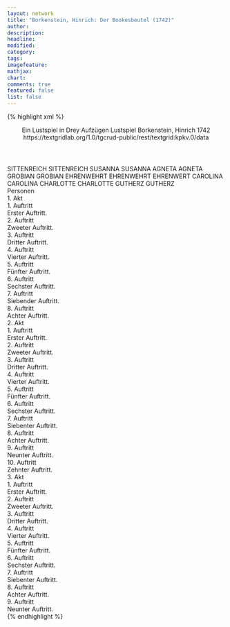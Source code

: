```yaml
---
layout: network
title: "Borkenstein, Hinrich: Der Bookesbeutel (1742)"
author:
description:
headline:
modified:
category:
tags:
imagefeature:
mathjax:
chart:
comments: true
featured: false
list: false
---
```

{% highlight xml %}
<?xml-model href="https://raw.githubusercontent.com/DLiNa/project/master/rules/lina.rnc"?><?xml-model href="https://raw.githubusercontent.com/DLiNa/project/master/rules/lina.sch"?>
<play xmlns="http://lina.digital">
  <header>
    <title>Der Bookesbeutel</title>
    <subtitle>Ein Lustspiel in Drey Aufzügen</subtitle>
    <genretitle>Lustspiel</genretitle>
    <author>Borkenstein, Hinrich</author>
    <date type="print" when="1742">1742</date>
    <date type="premiere"/>
    <date type="written"/>
    <source>https://textgridlab.org/1.0/tgcrud-public/rest/textgrid:kpkv.0/data</source>
  </header>
  <personae>
    <character>
      <name>SITTENREICH</name>
      <alias xml:id="sittenreich">
        <name>SITTENREICH</name>
      </alias>
    </character>
    <character>
      <name>SUSANNA</name>
      <alias xml:id="susanna">
        <name>SUSANNA</name>
      </alias>
    </character>
    <character>
      <name>AGNETA</name>
      <alias xml:id="agneta">
        <name>AGNETA</name>
      </alias>
    </character>
    <character>
      <name>GROBIAN</name>
      <alias xml:id="grobian">
        <name>GROBIAN</name>
      </alias>
    </character>
    <character>
      <name>EHRENWEHRT</name>
      <alias xml:id="ehrenwehrt">
        <name>EHRENWEHRT</name>
      </alias>
      <alias xml:id="ehrenwert">
        <name>EHRENWERT</name>
      </alias>
    </character>
    <character>
      <name>CAROLINA</name>
      <alias xml:id="carolina">
        <name>CAROLINA</name>
      </alias>
    </character>
    <character>
      <name>CHARLOTTE</name>
      <alias xml:id="charlotte">
        <name>CHARLOTTE</name>
      </alias>
    </character>
    <character>
      <name>GUTHERZ</name>
      <alias xml:id="gutherz">
        <name>GUTHERZ</name>
      </alias>
    </character>
  </personae>
  <text>
    <div>
      <head>Personen</head>
    </div>
    <div>
      <head>1. Akt</head>
      <div>
        <head>1. Auftritt</head>
        <div>
          <head>Erster Auftritt.</head>
        </div>
      </div>
      <div>
        <head>2. Auftritt</head>
        <div>
          <head>Zweeter Auftritt.</head>
          <sp who="#sittenreich">
            <amount n="4" unit="speech_acts"/>
            <amount n="526" unit="words"/>
            <amount n="1" unit="lines"/>
            <amount n="3001" unit="chars"/>
          </sp>
          <sp who="#susanna">
            <amount n="1" unit="speech_acts"/>
            <amount n="37" unit="words"/>
            <amount n="192" unit="chars"/>
          </sp>
          <sp who="#agneta">
            <amount n="4" unit="speech_acts"/>
            <amount n="271" unit="words"/>
            <amount n="1" unit="lines"/>
            <amount n="1471" unit="chars"/>
          </sp>
        </div>
      </div>
      <div>
        <head>3. Auftritt</head>
        <div>
          <head>Dritter Auftritt.</head>
          <sp who="#grobian">
            <amount n="10" unit="speech_acts"/>
            <amount n="428" unit="words"/>
            <amount n="5" unit="lines"/>
            <amount n="2388" unit="chars"/>
          </sp>
          <sp who="#sittenreich">
            <amount n="8" unit="speech_acts"/>
            <amount n="411" unit="words"/>
            <amount n="6" unit="lines"/>
            <amount n="2401" unit="chars"/>
          </sp>
          <sp who="#agneta">
            <amount n="3" unit="speech_acts"/>
            <amount n="57" unit="words"/>
            <amount n="2" unit="lines"/>
            <amount n="315" unit="chars"/>
          </sp>
        </div>
      </div>
      <div>
        <head>4. Auftritt</head>
        <div>
          <head>Vierter Auftritt.</head>
          <sp who="#ehrenwert">
            <amount n="1" unit="speech_acts"/>
            <amount n="33" unit="words"/>
            <amount n="215" unit="chars"/>
          </sp>
          <sp who="#sittenreich">
            <amount n="3" unit="speech_acts"/>
            <amount n="144" unit="words"/>
            <amount n="917" unit="chars"/>
          </sp>
          <sp who="#ehrenwehrt">
            <amount n="1" unit="speech_acts"/>
            <amount n="61" unit="words"/>
            <amount n="343" unit="chars"/>
          </sp>
          <sp who="#carolina">
            <amount n="1" unit="speech_acts"/>
            <amount n="36" unit="words"/>
            <amount n="210" unit="chars"/>
          </sp>
        </div>
      </div>
      <div>
        <head>5. Auftritt</head>
        <div>
          <head>Fünfter Auftritt.</head>
          <sp who="#grobian">
            <amount n="18" unit="speech_acts"/>
            <amount n="802" unit="words"/>
            <amount n="3" unit="lines"/>
            <amount n="4391" unit="chars"/>
          </sp>
          <sp who="#ehrenwehrt">
            <amount n="11" unit="speech_acts"/>
            <amount n="204" unit="words"/>
            <amount n="6" unit="lines"/>
            <amount n="1191" unit="chars"/>
          </sp>
          <sp who="#carolina">
            <amount n="2" unit="speech_acts"/>
            <amount n="19" unit="words"/>
            <amount n="2" unit="lines"/>
            <amount n="115" unit="chars"/>
          </sp>
          <sp who="#sittenreich">
            <amount n="3" unit="speech_acts"/>
            <amount n="56" unit="words"/>
            <amount n="2" unit="lines"/>
            <amount n="333" unit="chars"/>
          </sp>
        </div>
      </div>
      <div>
        <head>6. Auftritt</head>
        <div>
          <head>Sechster Auftritt.</head>
          <sp who="#agneta">
            <amount n="5" unit="speech_acts"/>
            <amount n="136" unit="words"/>
            <amount n="1" unit="lines"/>
            <amount n="783" unit="chars"/>
          </sp>
          <sp who="#grobian">
            <amount n="5" unit="speech_acts"/>
            <amount n="103" unit="words"/>
            <amount n="2" unit="lines"/>
            <amount n="557" unit="chars"/>
          </sp>
        </div>
      </div>
      <div>
        <head>7. Auftritt</head>
        <div>
          <head>Siebender Auftritt.</head>
          <sp who="#susanna">
            <amount n="21" unit="speech_acts"/>
            <amount n="752" unit="words"/>
            <amount n="11" unit="lines"/>
            <amount n="4027" unit="chars"/>
          </sp>
          <sp who="#agneta">
            <amount n="3" unit="speech_acts"/>
            <amount n="55" unit="words"/>
            <amount n="1" unit="lines"/>
            <amount n="295" unit="chars"/>
          </sp>
          <sp who="#grobian">
            <amount n="5" unit="speech_acts"/>
            <amount n="168" unit="words"/>
            <amount n="3" unit="lines"/>
            <amount n="898" unit="chars"/>
          </sp>
          <sp who="#charlotte">
            <amount n="15" unit="speech_acts"/>
            <amount n="446" unit="words"/>
            <amount n="5" unit="lines"/>
            <amount n="2439" unit="chars"/>
          </sp>
        </div>
      </div>
      <div>
        <head>8. Auftritt</head>
        <div>
          <head>Achter Auftritt.</head>
          <sp who="#sittenreich">
            <amount n="9" unit="speech_acts"/>
            <amount n="620" unit="words"/>
            <amount n="4" unit="lines"/>
            <amount n="3643" unit="chars"/>
          </sp>
          <sp who="#charlotte">
            <amount n="8" unit="speech_acts"/>
            <amount n="558" unit="words"/>
            <amount n="2" unit="lines"/>
            <amount n="3277" unit="chars"/>
          </sp>
        </div>
      </div>
    </div>
    <div>
      <head>2. Akt</head>
      <div>
        <head>1. Auftritt</head>
        <div>
          <head>Erster Auftritt.</head>
          <sp who="#susanna">
            <amount n="9" unit="speech_acts"/>
            <amount n="642" unit="words"/>
            <amount n="3493" unit="chars"/>
          </sp>
          <sp who="#agneta">
            <amount n="9" unit="speech_acts"/>
            <amount n="495" unit="words"/>
            <amount n="6" unit="lines"/>
            <amount n="2773" unit="chars"/>
          </sp>
        </div>
      </div>
      <div>
        <head>2. Auftritt</head>
        <div>
          <head>Zweeter Auftritt.</head>
          <sp who="#grobian">
            <amount n="7" unit="speech_acts"/>
            <amount n="475" unit="words"/>
            <amount n="1" unit="lines"/>
            <amount n="2660" unit="chars"/>
          </sp>
          <sp who="#susanna">
            <amount n="1" unit="speech_acts"/>
            <amount n="84" unit="words"/>
            <amount n="448" unit="chars"/>
          </sp>
          <sp who="#agneta">
            <amount n="5" unit="speech_acts"/>
            <amount n="215" unit="words"/>
            <amount n="2" unit="lines"/>
            <amount n="1120" unit="chars"/>
          </sp>
        </div>
      </div>
      <div>
        <head>3. Auftritt</head>
        <div>
          <head>Dritter Auftritt.</head>
          <sp who="#sittenreich">
            <amount n="14" unit="speech_acts"/>
            <amount n="270" unit="words"/>
            <amount n="7" unit="lines"/>
            <amount n="1462" unit="chars"/>
          </sp>
          <sp who="#grobian">
            <amount n="14" unit="speech_acts"/>
            <amount n="565" unit="words"/>
            <amount n="5" unit="lines"/>
            <amount n="3198" unit="chars"/>
          </sp>
          <sp who="#agneta">
            <amount n="2" unit="speech_acts"/>
            <amount n="66" unit="words"/>
            <amount n="318" unit="chars"/>
          </sp>
        </div>
      </div>
      <div>
        <head>4. Auftritt</head>
        <div>
          <head>Vierter Auftritt.</head>
          <sp who="#gutherz">
            <amount n="12" unit="speech_acts"/>
            <amount n="407" unit="words"/>
            <amount n="6" unit="lines"/>
            <amount n="2395" unit="chars"/>
          </sp>
          <sp who="#grobian">
            <amount n="10" unit="speech_acts"/>
            <amount n="365" unit="words"/>
            <amount n="3" unit="lines"/>
            <amount n="1974" unit="chars"/>
          </sp>
          <sp who="#sittenreich">
            <amount n="3" unit="speech_acts"/>
            <amount n="157" unit="words"/>
            <amount n="1" unit="lines"/>
            <amount n="899" unit="chars"/>
          </sp>
        </div>
      </div>
      <div>
        <head>5. Auftritt</head>
        <div>
          <head>Fünfter Auftritt.</head>
          <sp who="#agneta">
            <amount n="11" unit="speech_acts"/>
            <amount n="420" unit="words"/>
            <amount n="5" unit="lines"/>
            <amount n="2385" unit="chars"/>
          </sp>
          <sp who="#gutherz">
            <amount n="8" unit="speech_acts"/>
            <amount n="156" unit="words"/>
            <amount n="5" unit="lines"/>
            <amount n="851" unit="chars"/>
          </sp>
          <sp who="#sittenreich">
            <amount n="2" unit="speech_acts"/>
            <amount n="19" unit="words"/>
            <amount n="2" unit="lines"/>
            <amount n="98" unit="chars"/>
          </sp>
        </div>
      </div>
      <div>
        <head>6. Auftritt</head>
        <div>
          <head>Sechster Auftritt.</head>
          <sp who="#sittenreich">
            <amount n="1" unit="speech_acts"/>
            <amount n="27" unit="words"/>
            <amount n="164" unit="chars"/>
          </sp>
          <sp who="#ehrenwehrt">
            <amount n="14" unit="speech_acts"/>
            <amount n="234" unit="words"/>
            <amount n="9" unit="lines"/>
            <amount n="1326" unit="chars"/>
          </sp>
          <sp who="#agneta">
            <amount n="27" unit="speech_acts"/>
            <amount n="1096" unit="words"/>
            <amount n="11" unit="lines"/>
            <amount n="6182" unit="chars"/>
          </sp>
          <sp who="#carolina">
            <amount n="15" unit="speech_acts"/>
            <amount n="247" unit="words"/>
            <amount n="11" unit="lines"/>
            <amount n="1382" unit="chars"/>
          </sp>
          <sp who="#gutherz">
            <amount n="2" unit="speech_acts"/>
            <amount n="23" unit="words"/>
            <amount n="2" unit="lines"/>
            <amount n="147" unit="chars"/>
          </sp>
        </div>
      </div>
      <div>
        <head>7. Auftritt</head>
        <div>
          <head>Siebenter Auftritt.</head>
          <sp who="#agneta">
            <amount n="3" unit="speech_acts"/>
            <amount n="32" unit="words"/>
            <amount n="3" unit="lines"/>
            <amount n="182" unit="chars"/>
          </sp>
          <sp who="#sittenreich">
            <amount n="6" unit="speech_acts"/>
            <amount n="182" unit="words"/>
            <amount n="2" unit="lines"/>
            <amount n="1057" unit="chars"/>
          </sp>
          <sp who="#carolina">
            <amount n="4" unit="speech_acts"/>
            <amount n="104" unit="words"/>
            <amount n="2" unit="lines"/>
            <amount n="599" unit="chars"/>
          </sp>
        </div>
      </div>
      <div>
        <head>8. Auftritt</head>
        <div>
          <head>Achter Auftritt.</head>
          <sp who="#sittenreich">
            <amount n="4" unit="speech_acts"/>
            <amount n="136" unit="words"/>
            <amount n="790" unit="chars"/>
          </sp>
          <sp who="#ehrenwehrt">
            <amount n="2" unit="speech_acts"/>
            <amount n="47" unit="words"/>
            <amount n="1" unit="lines"/>
            <amount n="252" unit="chars"/>
          </sp>
          <sp who="#carolina">
            <amount n="2" unit="speech_acts"/>
            <amount n="46" unit="words"/>
            <amount n="1" unit="lines"/>
            <amount n="280" unit="chars"/>
          </sp>
        </div>
      </div>
      <div>
        <head>9. Auftritt</head>
        <div>
          <head>Neunter Auftritt.</head>
          <sp who="#ehrenwehrt">
            <amount n="7" unit="speech_acts"/>
            <amount n="230" unit="words"/>
            <amount n="2" unit="lines"/>
            <amount n="1363" unit="chars"/>
          </sp>
          <sp who="#charlotte">
            <amount n="6" unit="speech_acts"/>
            <amount n="126" unit="words"/>
            <amount n="4" unit="lines"/>
            <amount n="788" unit="chars"/>
          </sp>
          <sp who="#carolina">
            <amount n="4" unit="speech_acts"/>
            <amount n="89" unit="words"/>
            <amount n="1" unit="lines"/>
            <amount n="518" unit="chars"/>
          </sp>
          <sp who="#sittenreich">
            <amount n="10" unit="speech_acts"/>
            <amount n="394" unit="words"/>
            <amount n="4" unit="lines"/>
            <amount n="2251" unit="chars"/>
          </sp>
        </div>
      </div>
      <div>
        <head>10. Auftritt</head>
        <div>
          <head>Zehnter Auftritt.</head>
          <sp who="#ehrenwehrt">
            <amount n="3" unit="speech_acts"/>
            <amount n="115" unit="words"/>
            <amount n="1" unit="lines"/>
            <amount n="689" unit="chars"/>
          </sp>
          <sp who="#gutherz">
            <amount n="3" unit="speech_acts"/>
            <amount n="117" unit="words"/>
            <amount n="1" unit="lines"/>
            <amount n="658" unit="chars"/>
          </sp>
          <sp who="#charlotte">
            <amount n="1" unit="speech_acts"/>
            <amount n="18" unit="words"/>
            <amount n="111" unit="chars"/>
          </sp>
        </div>
      </div>
    </div>
    <div>
      <head>3. Akt</head>
      <div>
        <head>1. Auftritt</head>
        <div>
          <head>Erster Auftritt.</head>
          <sp who="#grobian">
            <amount n="5" unit="speech_acts"/>
            <amount n="225" unit="words"/>
            <amount n="2" unit="lines"/>
            <amount n="1268" unit="chars"/>
          </sp>
          <sp who="#agneta">
            <amount n="4" unit="speech_acts"/>
            <amount n="151" unit="words"/>
            <amount n="1" unit="lines"/>
            <amount n="850" unit="chars"/>
          </sp>
        </div>
      </div>
      <div>
        <head>2. Auftritt</head>
        <div>
          <head>Zweeter Auftritt.</head>
          <sp who="#grobian">
            <amount n="4" unit="speech_acts"/>
            <amount n="164" unit="words"/>
            <amount n="2" unit="lines"/>
            <amount n="907" unit="chars"/>
          </sp>
          <sp who="#sittenreich">
            <amount n="8" unit="speech_acts"/>
            <amount n="283" unit="words"/>
            <amount n="1" unit="lines"/>
            <amount n="1701" unit="chars"/>
          </sp>
          <sp who="#agneta">
            <amount n="8" unit="speech_acts"/>
            <amount n="228" unit="words"/>
            <amount n="2" unit="lines"/>
            <amount n="1310" unit="chars"/>
          </sp>
        </div>
      </div>
      <div>
        <head>3. Auftritt</head>
        <div>
          <head>Dritter Auftritt.</head>
          <sp who="#susanna">
            <amount n="5" unit="speech_acts"/>
            <amount n="119" unit="words"/>
            <amount n="3" unit="lines"/>
            <amount n="617" unit="chars"/>
          </sp>
          <sp who="#agneta">
            <amount n="4" unit="speech_acts"/>
            <amount n="39" unit="words"/>
            <amount n="4" unit="lines"/>
            <amount n="194" unit="chars"/>
          </sp>
          <sp who="#sittenreich">
            <amount n="3" unit="speech_acts"/>
            <amount n="213" unit="words"/>
            <amount n="1" unit="lines"/>
            <amount n="1174" unit="chars"/>
          </sp>
        </div>
      </div>
      <div>
        <head>4. Auftritt</head>
        <div>
          <head>Vierter Auftritt.</head>
          <sp who="#gutherz">
            <amount n="16" unit="speech_acts"/>
            <amount n="256" unit="words"/>
            <amount n="9" unit="lines"/>
            <amount n="1406" unit="chars"/>
          </sp>
          <sp who="#agneta">
            <amount n="15" unit="speech_acts"/>
            <amount n="267" unit="words"/>
            <amount n="12" unit="lines"/>
            <amount n="1477" unit="chars"/>
          </sp>
          <sp who="#susanna">
            <amount n="2" unit="speech_acts"/>
            <amount n="11" unit="words"/>
            <amount n="2" unit="lines"/>
            <amount n="61" unit="chars"/>
          </sp>
        </div>
      </div>
      <div>
        <head>5. Auftritt</head>
        <div>
          <head>Fünfter Auftritt.</head>
          <sp who="#grobian">
            <amount n="14" unit="speech_acts"/>
            <amount n="491" unit="words"/>
            <amount n="7" unit="lines"/>
            <amount n="2741" unit="chars"/>
          </sp>
          <sp who="#gutherz">
            <amount n="13" unit="speech_acts"/>
            <amount n="449" unit="words"/>
            <amount n="5" unit="lines"/>
            <amount n="2461" unit="chars"/>
          </sp>
        </div>
      </div>
      <div>
        <head>6. Auftritt</head>
        <div>
          <head>Sechster Auftritt.</head>
          <sp who="#agneta">
            <amount n="4" unit="speech_acts"/>
            <amount n="47" unit="words"/>
            <amount n="3" unit="lines"/>
            <amount n="245" unit="chars"/>
          </sp>
          <sp who="#grobian">
            <amount n="4" unit="speech_acts"/>
            <amount n="56" unit="words"/>
            <amount n="2" unit="lines"/>
            <amount n="329" unit="chars"/>
          </sp>
        </div>
      </div>
      <div>
        <head>7. Auftritt</head>
        <div>
          <head>Siebenter Auftritt.</head>
          <sp who="#susanna">
            <amount n="2" unit="speech_acts"/>
            <amount n="12" unit="words"/>
            <amount n="2" unit="lines"/>
            <amount n="69" unit="chars"/>
          </sp>
          <sp who="#grobian">
            <amount n="5" unit="speech_acts"/>
            <amount n="108" unit="words"/>
            <amount n="3" unit="lines"/>
            <amount n="575" unit="chars"/>
          </sp>
          <sp who="#agneta">
            <amount n="4" unit="speech_acts"/>
            <amount n="67" unit="words"/>
            <amount n="3" unit="lines"/>
            <amount n="343" unit="chars"/>
          </sp>
        </div>
      </div>
      <div>
        <head>8. Auftritt</head>
        <div>
          <head>Achter Auftritt.</head>
          <sp who="#grobian">
            <amount n="10" unit="speech_acts"/>
            <amount n="222" unit="words"/>
            <amount n="8" unit="lines"/>
            <amount n="1173" unit="chars"/>
          </sp>
          <sp who="#carolina">
            <amount n="10" unit="speech_acts"/>
            <amount n="209" unit="words"/>
            <amount n="6" unit="lines"/>
            <amount n="1197" unit="chars"/>
          </sp>
        </div>
      </div>
      <div>
        <head>9. Auftritt</head>
        <div>
          <head>Neunter Auftritt.</head>
          <sp who="#ehrenwehrt">
            <amount n="16" unit="speech_acts"/>
            <amount n="305" unit="words"/>
            <amount n="9" unit="lines"/>
            <amount n="1722" unit="chars"/>
          </sp>
          <sp who="#grobian">
            <amount n="21" unit="speech_acts"/>
            <amount n="482" unit="words"/>
            <amount n="11" unit="lines"/>
            <amount n="2770" unit="chars"/>
          </sp>
          <sp who="#charlotte">
            <amount n="2" unit="speech_acts"/>
            <amount n="61" unit="words"/>
            <amount n="368" unit="chars"/>
          </sp>
          <sp who="#gutherz">
            <amount n="5" unit="speech_acts"/>
            <amount n="106" unit="words"/>
            <amount n="3" unit="lines"/>
            <amount n="636" unit="chars"/>
          </sp>
          <sp who="#agneta">
            <amount n="7" unit="speech_acts"/>
            <amount n="221" unit="words"/>
            <amount n="3" unit="lines"/>
            <amount n="1232" unit="chars"/>
          </sp>
          <sp who="#susanna">
            <amount n="3" unit="speech_acts"/>
            <amount n="48" unit="words"/>
            <amount n="3" unit="lines"/>
            <amount n="237" unit="chars"/>
          </sp>
          <sp who="#sittenreich">
            <amount n="3" unit="speech_acts"/>
            <amount n="68" unit="words"/>
            <amount n="1" unit="lines"/>
            <amount n="392" unit="chars"/>
          </sp>
          <sp who="#carolina">
            <amount n="3" unit="speech_acts"/>
            <amount n="27" unit="words"/>
            <amount n="3" unit="lines"/>
            <amount n="141" unit="chars"/>
          </sp>
        </div>
      </div>
    </div>
  </text>
</play>
{% endhighlight %}